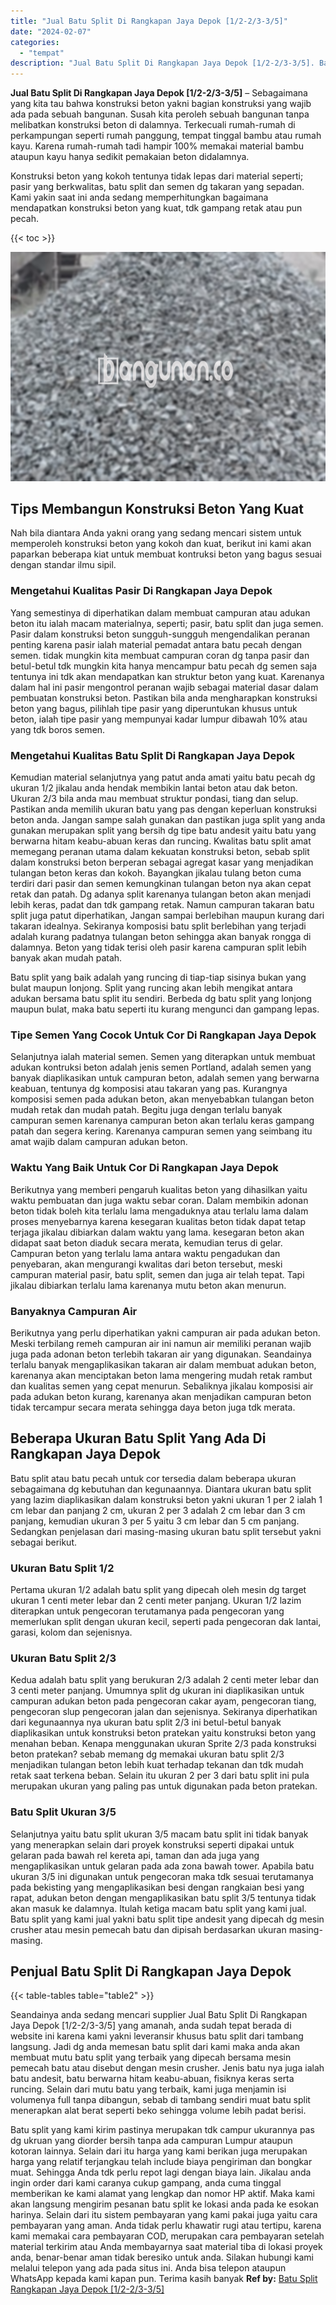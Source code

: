 ```yaml
---
title: "Jual Batu Split Di Rangkapan Jaya Depok [1/2-2/3-3/5]"
date: "2024-02-07"
categories: 
  - "tempat"
description: "Jual Batu Split Di Rangkapan Jaya Depok [1/2-2/3-3/5]. Batu split yang kami kirim pastinya merupakan tdk campur ukurannya pas dg ukruan yang diorder bersih t..."
---
```


**Jual Batu Split Di Rangkapan Jaya Depok \[1/2-2/3-3/5\]** – Sebagaimana yang kita tau bahwa konstruksi beton yakni bagian konstruksi yang wajib ada pada sebuah bangunan. Susah kita peroleh sebuah bangunan tanpa melibatkan konstruksi beton di dalamnya. Terkecuali rumah-rumah di perkampungan seperti rumah panggung, tempat tinggal bambu atau rumah kayu. Karena rumah-rumah tadi hampir 100% memakai material bambu ataupun kayu hanya sedikit pemakaian beton didalamnya.

Konstruksi beton yang kokoh tentunya tidak lepas dari material seperti; pasir yang berkwalitas, batu split dan semen dg takaran yang sepadan. Kami yakin saat ini anda sedang memperhitungkan bagaimana mendapatkan konstruksi beton yang kuat, tdk gampang retak atau pun pecah.

{{< toc >}}

![Jual Batu Split Di Rangkapan Jaya Depok [1/2-2/3-3/5]](/images/jual-batu-split-26.png)

## Tips Membangun Konstruksi Beton Yang Kuat

Nah bila diantara Anda yakni orang yang sedang mencari sistem untuk memperoleh konstruksi beton yang kokoh dan kuat, berikut ini kami akan paparkan beberapa kiat untuk membuat kontruksi beton yang bagus sesuai dengan standar ilmu sipil.

### Mengetahui Kualitas Pasir Di Rangkapan Jaya Depok

Yang semestinya di diperhatikan dalam membuat campuran atau adukan beton itu ialah macam materialnya, seperti; pasir, batu split dan juga semen. Pasir dalam konstruksi beton sungguh-sungguh mengendalikan peranan penting karena pasir ialah material pemadat antara batu pecah dengan semen. tidak mungkin kita membuat campuran coran dg tanpa pasir dan betul-betul tdk mungkin kita hanya mencampur batu pecah dg semen saja tentunya ini tdk akan mendapatkan kan struktur beton yang kuat. Karenanya dalam hal ini pasir mengontrol peranan wajib sebagai material dasar dalam pembuatan konstruksi beton. Pastikan bila anda mengharapkan konstruksi beton yang bagus, pilihlah tipe pasir yang diperuntukan khusus untuk beton, ialah tipe pasir yang mempunyai kadar lumpur dibawah 10% atau yang tdk boros semen.

### Mengetahui Kualitas Batu Split Di Rangkapan Jaya Depok

Kemudian material selanjutnya yang patut anda amati yaitu batu pecah dg ukuran 1/2 jikalau anda hendak membikin lantai beton atau dak beton. Ukuran 2/3 bila anda mau membuat struktur pondasi, tiang dan selup. Pastikan anda memilih ukuran batu yang pas dengan keperluan konstruksi beton anda. Jangan sampe salah gunakan dan pastikan juga split yang anda gunakan merupakan split yang bersih dg tipe batu andesit yaitu batu yang berwarna hitam keabu-abuan keras dan runcing. Kwalitas batu split amat memegang peranan utama dalam kekuatan konstruksi beton, sebab split dalam konstruksi beton berperan sebagai agregat kasar yang menjadikan tulangan beton keras dan kokoh. Bayangkan jikalau tulang beton cuma terdiri dari pasir dan semen kemungkinan tulangan beton nya akan cepat retak dan patah. Dg adanya split karenanya tulangan beton akan menjadi lebih keras, padat dan tdk gampang retak. Namun campuran takaran batu split juga patut diperhatikan, Jangan sampai berlebihan maupun kurang dari takaran idealnya. Sekiranya komposisi batu split berlebihan yang terjadi adalah kurang padatnya tulangan beton sehingga akan banyak rongga di dalamnya. Beton yang tidak terisi oleh pasir karena campuran split lebih banyak akan mudah patah.

Batu split yang baik adalah yang runcing di tiap-tiap sisinya bukan yang bulat maupun lonjong. Split yang runcing akan lebih mengikat antara adukan bersama batu split itu sendiri. Berbeda dg batu split yang lonjong maupun bulat, maka batu seperti itu kurang mengunci dan gampang lepas.

### Tipe Semen Yang Cocok Untuk Cor Di Rangkapan Jaya Depok

Selanjutnya ialah material semen. Semen yang diterapkan untuk membuat adukan kontruksi beton adalah jenis semen Portland, adalah semen yang banyak diaplikasikan untuk campuran beton, adalah semen yang berwarna keabuan, tentunya dg komposisi atau takaran yang pas. Kurangnya komposisi semen pada adukan beton, akan menyebabkan tulangan beton mudah retak dan mudah patah. Begitu juga dengan terlalu banyak campuran semen karenanya campuran beton akan terlalu keras gampang patah dan segera kering. Karenanya campuran semen yang seimbang itu amat wajib dalam campuran adukan beton.

### Waktu Yang Baik Untuk Cor Di Rangkapan Jaya Depok

Berikutnya yang memberi pengaruh kualitas beton yang dihasilkan yaitu waktu pembuatan dan juga waktu sebar coran. Dalam membikin adonan beton tidak boleh kita terlalu lama mengaduknya atau terlalu lama dalam proses menyebarnya karena kesegaran kualitas beton tidak dapat tetap terjaga jikalau dibiarkan dalam waktu yang lama. kesegaran beton akan didapat saat beton diaduk secara merata, kemudian terus di gelar. Campuran beton yang terlalu lama antara waktu pengadukan dan penyebaran, akan mengurangi kwalitas dari beton tersebut, meski campuran material pasir, batu split, semen dan juga air telah tepat. Tapi jikalau dibiarkan terlalu lama karenanya mutu beton akan menurun.

### Banyaknya Campuran Air

Berikutnya yang perlu diperhatikan yakni campuran air pada adukan beton. Meski terbilang remeh campuran air ini namun air memiliki peranan wajib juga pada adonan beton terlebih takaran air yang digunakan. Seandainya terlalu banyak mengaplikasikan takaran air dalam membuat adukan beton, karenanya akan menciptakan beton lama mengering mudah retak rambut dan kualitas semen yang cepat menurun. Sebaliknya jikalau komposisi air pada adukan beton kurang, karenanya akan menjadikan campuran beton tidak tercampur secara merata sehingga daya beton juga tdk merata.

## Beberapa Ukuran Batu Split Yang Ada Di Rangkapan Jaya Depok

Batu split atau batu pecah untuk cor tersedia dalam beberapa ukuran sebagaimana dg kebutuhan dan kegunaannya. Diantara ukuran batu split yang lazim diaplikasikan dalam konstruksi beton yakni ukuran 1 per 2 ialah 1 cm lebar dan panjang 2 cm, ukuran 2 per 3 adalah 2 cm lebar dan 3 cm panjang, kemudian ukuran 3 per 5 yaitu 3 cm lebar dan 5 cm panjang. Sedangkan penjelasan dari masing-masing ukuran batu split tersebut yakni sebagai berikut.

### Ukuran Batu Split 1/2

Pertama ukuran 1/2 adalah batu split yang dipecah oleh mesin dg target ukuran 1 centi meter lebar dan 2 centi meter panjang. Ukuran 1/2 lazim diterapkan untuk pengecoran terutamanya pada pengecoran yang memerlukan split dengan ukuran kecil, seperti pada pengecoran dak lantai, garasi, kolom dan sejenisnya.

### Ukuran Batu Split 2/3

Kedua adalah batu split yang berukuran 2/3 adalah 2 centi meter lebar dan 3 centi meter panjang. Umumnya split dg ukuran ini diaplikasikan untuk campuran adukan beton pada pengecoran cakar ayam, pengecoran tiang, pengecoran slup pengecoran jalan dan sejenisnya. Sekiranya diperhatikan dari kegunaannya nya ukuran batu split 2/3 ini betul-betul banyak diaplikasikan untuk konstruksi beton pratekan yaitu konstruksi beton yang menahan beban. Kenapa menggunakan ukuran Sprite 2/3 pada konstruksi beton pratekan? sebab memang dg memakai ukuran batu split 2/3 menjadikan tulangan beton lebih kuat terhadap tekanan dan tdk mudah retak saat terkena beban. Selain itu ukuran 2 per 3 dari batu split ini pula merupakan ukuran yang paling pas untuk digunakan pada beton pratekan.

### Batu Split Ukuran 3/5

Selanjutnya yaitu batu split ukuran 3/5 macam batu split ini tidak banyak yang menerapkan selain dari proyek konstruksi seperti dipakai untuk gelaran pada bawah rel kereta api, taman dan ada juga yang mengaplikasikan untuk gelaran pada ada zona bawah tower. Apabila batu ukuran 3/5 ini digunakan untuk pengecoran maka tdk sesuai terutamanya pada bekisting yang mengaplikasikan besi dengan rangkaian besi yang rapat, adukan beton dengan mengaplikasikan batu split 3/5 tentunya tidak akan masuk ke dalamnya. Itulah ketiga macam batu split yang kami jual. Batu split yang kami jual yakni batu split tipe andesit yang dipecah dg mesin crusher atau mesin pemecah batu dan dipisah berdasarkan ukuran masing-masing.

## Penjual Batu Split Di Rangkapan Jaya Depok

{{< table-tables table="table2" >}}

Seandainya anda sedang mencari supplier Jual Batu Split Di Rangkapan Jaya Depok \[1/2-2/3-3/5\] yang amanah, anda sudah tepat berada di website ini karena kami yakni leveransir khusus batu split dari tambang langsung. Jadi dg anda memesan batu split dari kami maka anda akan membuat mutu batu split yang terbaik yang dipecah bersama mesin pemecah batu atau disebut dengan mesin crusher. Jenis batu nya juga ialah batu andesit, batu berwarna hitam keabu-abuan, fisiknya keras serta runcing. Selain dari mutu batu yang terbaik, kami juga menjamin isi volumenya full tanpa dibangun, sebab di tambang sendiri muat batu split menerapkan alat berat seperti beko sehingga volume lebih padat berisi.

Batu split yang kami kirim pastinya merupakan tdk campur ukurannya pas dg ukruan yang diorder bersih tanpa ada campuran Lumpur ataupun kotoran lainnya. Selain dari itu harga yang kami berikan juga merupakan harga yang relatif terjangkau telah include biaya pengiriman dan bongkar muat. Sehingga Anda tdk perlu repot lagi dengan biaya lain. Jikalau anda ingin order dari kami caranya cukup gampang, anda cuma tinggal memberikan ke kami alamat yang lengkap dan nomor HP aktif. Maka kami akan langsung mengirim pesanan batu split ke lokasi anda pada ke esokan harinya. Selain dari itu sistem pembayaran yang kami pakai juga yaitu cara pembayaran yang aman. Anda tidak perlu khawatir rugi atau tertipu, karena kami memakai cara pembayaran COD, merupakan cara pembayaran setelah material terkirim atau Anda membayarnya saat material tiba di lokasi proyek anda, benar-benar aman tidak beresiko untuk anda. Silakan hubungi kami melalui telepon yang ada pada situs ini. Anda bisa telepon ataupun WhatsApp kepada kami kapan pun. Terima kasih banyak
**Ref by:** [Batu Split Rangkapan Jaya Depok [1/2-2/3-3/5]](https://id.wikipedia.org/wiki/Batu)
